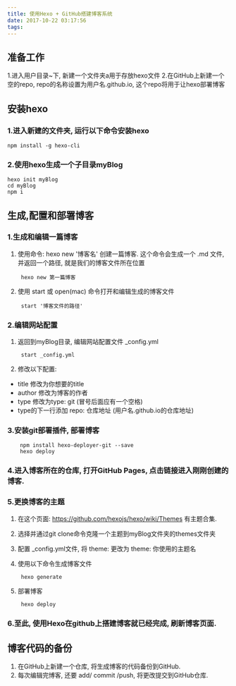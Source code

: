 ```yaml
---
title: 使用Hexo + GitHub搭建博客系统
date: 2017-10-22 03:17:56
tags:
---
```

## 准备工作
1.进入用户目录~下, 新建一个文件夹a用于存放hexo文件
2.在GitHub上新建一个空的repo, repo的名称设置为用户名.github.io, 这个repo将用于让hexo部署博客

## 安装hexo
### 1.进入新建的文件夹, 运行以下命令安装hexo

    npm install -g hexo-cli

### 2.使用hexo生成一个子目录myBlog

    hexo init myBlog
    cd myBlog
    npm i

## 生成,配置和部署博客
### 1.生成和编辑一篇博客
1. 使用命令: hexo new '博客名' 创建一篇博客. 这个命令会生成一个 .md 文件, 并返回一个路径, 就是我们的博客文件所在位置

        hexo new 第一篇博客

2. 使用 start 或 open(mac) 命令打开和编辑生成的博客文件

        start '博客文件的路径'

### 2.编辑网站配置
1. 返回到myBlog目录, 编辑网站配置文件 _config.yml

        start _config.yml

2. 修改以下配置:
+   title 修改为你想要的title
+   author 修改为博客的作者
+   type 修改为type: git (冒号后面应有一个空格)
+   type的下一行添加 repo: 仓库地址 (用户名.github.io的仓库地址)

### 3.安装git部署插件, 部署博客

        npm install hexo-deployer-git --save
        hexo deploy

### 4.进入博客所在的仓库, 打开GitHub Pages, 点击链接进入刚刚创建的博客.

### 5.更换博客的主题
1. 在这个页面: https://github.com/hexojs/hexo/wiki/Themes 有主题合集.
2. 选择并通过git clone命令克隆一个主题到myBlog文件夹的themes文件夹
3. 配置 _config.yml文件, 将 theme: 更改为 theme: 你使用的主题名
4. 使用以下命令生成博客文件

        hexo generate
5. 部署博客

        hexo deploy

### 6.至此, 使用Hexo在github上搭建博客就已经完成, 刷新博客页面.

## 博客代码的备份
1. 在GitHub上新建一个仓库, 将生成博客的代码备份到GitHub. 
2. 每次编辑完博客, 还要 add/ commit /push, 将更改提交到GitHub仓库.